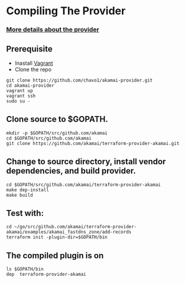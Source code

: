 # Compiling The Provider
### [More details about the provider](https://github.com/akamai/terraform-provider-akamai)
## Prerequisite

- Inastall [Vagrant](https://www.vagrantup.com/intro/getting-started/install.html)
- Clone the repo

```
git clone https://github.com/chavo1/akamai-provider.git
cd akamai-provider
vagrant up
vagrant ssh
sudo su -
```
## Clone source to $GOPATH.
```
mkdir -p $GOPATH/src/github.com/akamai
cd $GOPATH/src/github.com/akamai
git clone https://github.com/akamai/terraform-provider-akamai.git
```
## Change to source directory, install vendor dependencies, and build provider.
```
cd $GOPATH/src/github.com/akamai/terraform-provider-akamai
make dep-install
make build
```
## Test with:
```
cd ~/go/src/github.com/akamai/terraform-provider-akamai/examples/akamai_fastdns_zone/add-records
terraform init -plugin-dir=$GOPATH/bin
```
## The compiled plugin is on 
```
ls $GOPATH/bin
dep  terraform-provider-akamai
```
